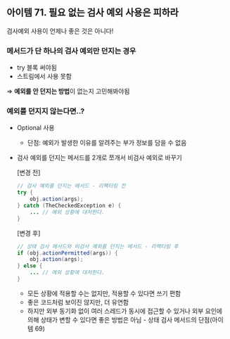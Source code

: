 ## 아이템 71. 필요 없는 검사 예외 사용은 피하라

검사예외 사용이 언제나 좋은 것은 아니다!

### 메서드가 단 하나의 검사 예외만 던지는 경우

- try 블록 써야됨
- 스트림에서 사용 못함

⇒ **예외를 안 던지는 방법**이 없는지 고민해봐야됨

### 예외를 던지지 않는다면..?

- Optional 사용
    - 단점: 예외가 발생한 이유를 알려주는 부가 정보를 담을 수 없음
- 검사 예외를 던지는 메서드를 2개로 쪼개서 비검사 예외로 바꾸기

  [변경 전]

    ```java
    // 검사 예외를 던지는 메서드 - 리팩터링 전
    try {
    	obj.action(args);
    } catch (TheCheckedException e) {
    	... // 예외 상황에 대처한다.
    }
    ```

  [변경 후]

    ```java
    // 상태 검사 메서드와 비검사 예외를 던지는 메서드 - 리팩터링 후
    if (obj.actionPermitted(args)) {
    	obj.action(args);
    } else {
    	... // 예외 상황에 대처한다.
    }
    ```

    - 모든 상황에 적용할 수는 없지만, 적용할 수 있다면 쓰기 편함
    - 좋은 코드처럼 보이진 않지만, 더 유연함
    - 하지만 외부 동기화 없이 여러 스레드가 동시에 접근할 수 있거나 외부 요인에 의해 상태가 변할 수 있다면 좋은 방법은 아님 - 상태 검사 메서드의 단점(아이템 69)